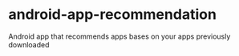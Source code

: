 # android-app-recommendation
Android app that recommends apps bases on your apps previously downloaded
